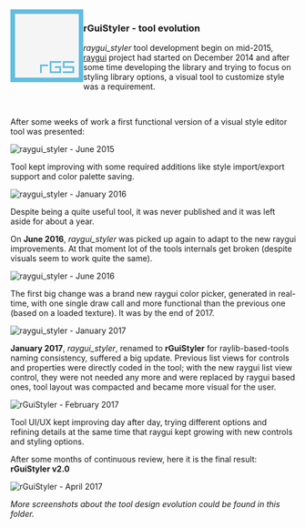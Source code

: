 <img align="left" src="../logo/rguistyler_128x128.png" width=128 height=128>

### rGuiStyler - tool evolution

*raygui_styler* tool development begin on mid-2015, [raygui](https://github.com/raysan5/raygui) project had started on December 2014 and after some time developing the library and trying to focus on styling library options, a visual tool to customize style was a requirement.

<br>

After some weeks of work a first functional version of a visual style editor tool was presented:

![raygui_styler - June 2015](https://raw.githubusercontent.com/raysan5/raygui/master/tools/rGuiStyler/design/old/001_raygui_styler_july2015a.png)

Tool kept improving with some required additions like style import/export support and color palette saving.

![raygui_styler - January 2016](https://raw.githubusercontent.com/raysan5/raygui/master/tools/rGuiStyler/design/old/003_raygui_styler_feb2016b.png)

Despite being a quite useful tool, it was never published and it was left aside for about a year. 

On **June 2016**, *raygui_styler* was picked up again to adapt to the new raygui improvements. At that moment lot of the tools internals get broken (despite visuals seem to work quite the same).

![raygui_styler - June 2016](https://raw.githubusercontent.com/raysan5/raygui/master/tools/rGuiStyler/design/rguistyler2_light_REV0a.png)

The first big change was a brand new raygui color picker, generated in real-time, with one single draw call and more functional than the previous one (based on a loaded texture). It was by the end of 2017.

![raygui_styler - January 2017](https://raw.githubusercontent.com/raysan5/raygui/master/tools/rGuiStyler/design/rguistyler2_light_REV0c.png)

**January 2017**, *raygui_styler*, renamed to **rGuiStyler** for raylib-based-tools naming consistency, suffered a big update. Previous list views for controls and properties were directly coded in the tool; with the new raygui list view control, they were not needed any more and were replaced by raygui based ones, tool layout was compacted and became more visual for the user.

![rGuiStyler - February 2017](https://raw.githubusercontent.com/raysan5/raygui/master/tools/rGuiStyler/design/rguistyler2_light_REV4.png)

Tool UI/UX kept improving day after day, trying different options and refining details at the same time that raygui kept growing with new controls and styling options.

After some months of continuous review, here it is the final result: **rGuiStyler v2.0**

![rGuiStyler - April 2017](https://raw.githubusercontent.com/raysan5/raygui/master/tools/rGuiStyler/design/rguistyler2_light_REV8.png)

*More screenshots about the tool design evolution could be found in this folder.*
